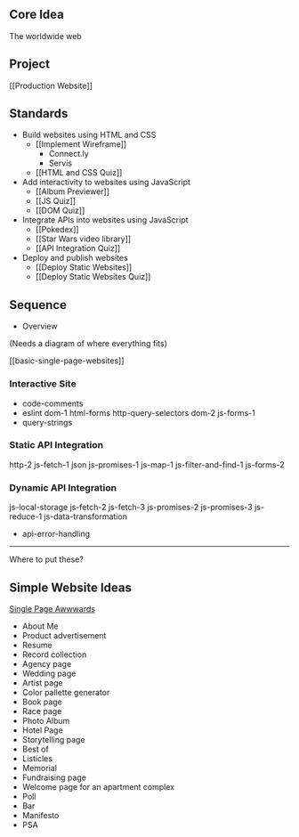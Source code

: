 ## Core Idea

The worldwide web

## Project

[[Production Website]]

## Standards

* Build websites using HTML and CSS
  * [[Implement Wireframe]]
    * Connect.ly
    * Servis
  * [[HTML and CSS Quiz]]
* Add interactivity to websites using JavaScript
  * [[Album Previewer]]
  * [[JS Quiz]]
  * [[DOM Quiz]]
* Integrate APIs into websites using JavaScript
    * [[Pokedex]]
    * [[Star Wars video library]]
  * [[API Integration Quiz]]
* Deploy and publish websites
  * [[Deploy Static Websites]]
  * [[Deploy Static Websites Quiz]]

## Sequence

* Overview

(Needs a diagram of where everything fits)

[[basic-single-page-websites]]

### Interactive Site

* code-comments
* eslint
dom-1
html-forms
http-query-selectors
dom-2
js-forms-1
* query-strings

### Static API Integration

http-2
js-fetch-1
json
js-promises-1
js-map-1
js-filter-and-find-1
js-forms-2

### Dynamic API Integration

js-local-storage
js-fetch-2
js-fetch-3
js-promises-2
js-promises-3
js-reduce-1
js-data-transformation
* api-error-handling

---

Where to put these?


## Simple Website Ideas

[Single Page Awwwards](https://www.awwwards.com/websites/single-page/)

* About Me
* Product advertisement
* Resume
* Record collection
* Agency page
* Wedding page
* Artist page
* Color pallette generator
* Book page
* Race page
* Photo Album
* Hotel Page
* Storytelling page
* Best of
* Listicles
* Memorial
* Fundraising page
* Welcome page for an apartment complex
* Poll
* Bar
* Manifesto
* PSA
